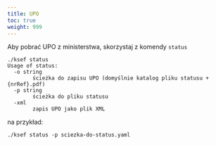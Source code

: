 ```yaml
---
title: UPO
toc: true
weight: 999
---
```


Aby pobrać UPO z ministerstwa, skorzystaj z komendy `status`

```shell
./ksef status
Usage of status:
  -o string
    	ścieżka do zapisu UPO (domyślnie katalog pliku statusu + {nrRef}.pdf)
  -p string
    	ścieżka do pliku statusu
  -xml
    	zapis UPO jako plik XML
```

na przykład:

```shell
./ksef status -p sciezka-do-status.yaml
```
